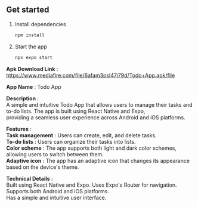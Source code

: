 ## Get started

1. Install dependencies

   ```bash
   npm install
   ```

2. Start the app

   ```bash
   npx expo start
   ```

__Apk Download Link__ : https://www.mediafire.com/file/6afam3psl47i79d/Todo+App.apk/file 

__App Name__ : Todo App

__Description__ :</br> A simple and intuitive Todo App that allows users to manage their tasks and to-do lists. The app is built using React Native and Expo,</br> providing a seamless user experience across Android and iOS platforms.

__Features__ :</br>
__Task management__ : Users can create, edit, and delete tasks.</br>
__To-do lists__ : Users can organize their tasks into lists.</br>
__Color scheme__ : The app supports both light and dark color schemes, allowing users to switch between them.</br>
__Adaptive icon__ : The app has an adaptive icon that changes its appearance based on the device's theme.</br>

__Technical Details__ :</br>
Built using React Native and Expo.
Uses Expo's Router for navigation.
Supports both Android and iOS platforms.</br>
Has a simple and intuitive user interface.
